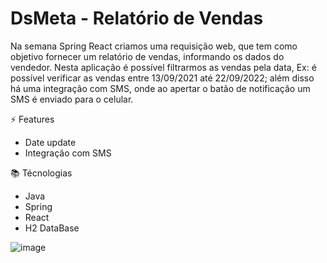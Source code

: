 # DsMeta - Relatório de Vendas
Na semana Spring React criamos uma requisição web, que tem como objetivo fornecer um relatório de vendas, informando os dados do vendedor.
Nesta aplicação é possível filtrarmos as vendas pela data, Ex: é possível verificar as vendas entre 13/09/2021 até 22/09/2022; além disso há uma integração com SMS,
onde ao apertar o batão de notificação um SMS é enviado para o celular.

⚡️ Features
* Date update 
* Integração com SMS

📚 Técnologias
* Java
* Spring
* React
* H2 DataBase

![image](https://user-images.githubusercontent.com/79949781/189508570-04c631a8-7150-45a3-b5f8-2c6e0f311f9a.png)
